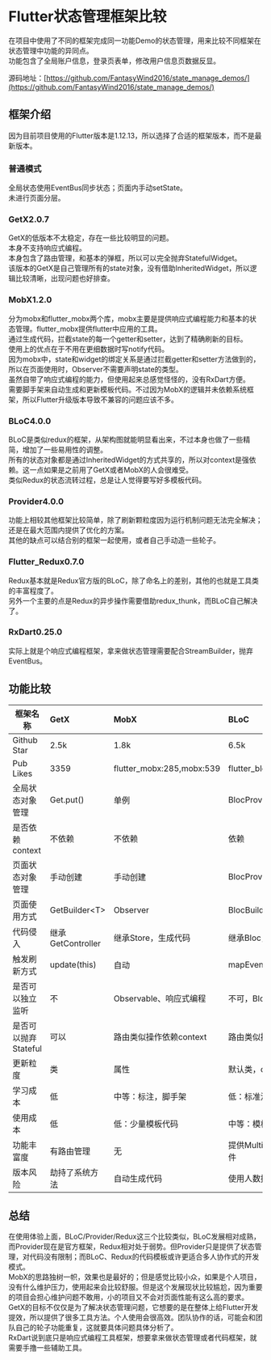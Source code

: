 # Flutter状态管理框架比较

在项目中使用了不同的框架完成同一功能Demo的状态管理，用来比较不同框架在状态管理中功能的异同点。  
功能包含了全局账户信息，登录页表单，修改用户信息页数据反显。  

源码地址：[https://github.com/FantasyWind2016/state_manage_demos/](https://github.com/FantasyWind2016/state_manage_demos/)

## 框架介绍

因为目前项目使用的Flutter版本是1.12.13，所以选择了合适的框架版本，而不是最新版本。  

### 普通模式

全局状态使用EventBus同步状态；页面内手动setState。  
未进行页面分层。  

### GetX2.0.7

GetX的低版本不太稳定，存在一些比较明显的问题。  
本身不支持响应式编程。  
本身包含了路由管理，和基本的弹框，所以可以完全抛弃StatefulWidget。  
该版本的GetX是自己管理所有的state对象，没有借助InheritedWidget，所以逻辑比较清晰，出现问题也好排查。  

### MobX1.2.0

分为mobx和flutter_mobx两个库，mobx主要是提供响应式编程能力和基本的状态管理。flutter_mobx提供flutter中应用的工具。  
通过生成代码，拦截state的每一个getter和setter，达到了精确刷新的目标。  
使用上的优点在于不用在更细数据时写notify代码。  
因为mobx中，state和widget的绑定关系是通过拦截getter和setter方法做到的，所以在页面使用时，Observer不需要声明state的类型。  
虽然自带了响应式编程的能力，但使用起来总感觉怪怪的，没有RxDart方便。  
需要脚手架来自动生成和更新模板代码。不过因为MobX的逻辑并未依赖系统框架，所以Flutter升级版本导致不兼容的问题应该不多。  

### BLoC4.0.0

BLoC是类似redux的框架，从架构图就能明显看出来，不过本身也做了一些精简，增加了一些易用性的调整。  
所有的状态对象都是通过InheritedWidget的方式共享的，所以对context是强依赖。这一点如果是之前用了GetX或者MobX的人会很难受。  
类似Redux的状态流转过程，总是让人觉得要写好多模板代码。  

### Provider4.0.0

功能上相较其他框架比较简单，除了刷新颗粒度因为运行机制问题无法完全解决；还是在最大范围内提供了优化的方案。  
其他的缺点可以结合别的框架一起使用，或者自己手动造一些轮子。  

### Flutter_Redux0.7.0

Redux基本就是Redux官方版的BLoC，除了命名上的差别，其他的也就是工具类的丰富程度了。  
另外一个主要的点是Redux的异步操作需要借助redux_thunk，而BLoC自己解决了。  

### RxDart0.25.0

实际上就是个响应式编程框架，拿来做状态管理需要配合StreamBuilder，抛弃EventBus。  

## 功能比较

框架名称|GetX|MobX|BLoC|Provider|Redux|RxDart
---|:--|:--|:--|:--|:--|:--
Github Star|2.5k|1.8k|6.5k|3.4k|1.4k|2.8k
Pub Likes|3359|flutter_mobx:285,mobx:539|flutter_bloc:1807,bloc:812|3512|flutter_redux:219,redux:176|945
全局状态对象管理|Get.put()|单例|BlocProvider|ChangeNotifierProvider|StoreProvider|单例
是否依赖context|不依赖|不依赖|依赖|依赖|依赖|不依赖
页面状态对象管理|手动创建|手动创建|BlocProvider|ChangeNotifierProvider|StoreProvider|手动创建
页面使用方式|GetBuilder\<T>|Observer|BlocBuilder\<B, S>|Consumer\<T>|StoreConnector\<T>|StreamBuilder(stream:)
代码侵入|继承GetController|继承Store，生成代码|继承Bloc，有模板代码|继承ChangeNotifier|模板代码|无|
触发刷新方式|update(this)|自动|mapEventToState|notifyListeners|reducer()|自动
是否可以独立监听|不|Observable、响应式编程|不可，BlocListener\<B, S>|不可|store.onChange|Subject.listen
是否可以抛弃Stateful|可以|路由类似操作依赖context|路由类似操作依赖context|手动保存context|手动保存context|手动保存context|
更新粒度|类|属性|默认类，condition筛选|默认类，Selector筛选，builder支持child|类|属性
学习成本|低|中等：标注，脚手架|低：标准流程|低|中等：模板代码|高：了解响应式编程
使用成本|低|低：少量模板代码|中等：模板代码|低|中等：模板代码|低
功能丰富度|有路由管理|无|提供MultiBlocProvider，插件|无|StoreConnector提供完整的生命周期|无
版本风险|劫持了系统方法|自动生成代码|使用人数据比较多|官方框架|官方社区维护|基于Dart


## 总结

在使用体验上面，BLoC/Provider/Redux这三个比较类似，BLoC发展相对成熟，而Provider现在是官方框架，Redux相对处于弱势。但Provider只是提供了状态管理，对代码没有限制；而BLoC、Redux的代码模板或许更适合多人协作式的开发模式。  
MobX的思路独树一帜，效果也是最好的；但是感觉比较小众，如果是个人项目，没有什么维护压力，使用起来会比较舒服。但是这个发展现状比较尴尬，因为重要的项目会担心维护问题不敢用，小的项目又不会对页面性能有这么高的要求。  
GetX的目标不仅仅是为了解决状态管理问题，它想要的是在整体上给Flutter开发提效，所以提供了很多工具方法。个人使用会很高效。团队协作的话，可能会和团队自己的轮子功能重复，这就要具体问题具体分析了。  
RxDart说到底只是响应式编程工具框架，想要拿来做状态管理或者代码框架，就需要手撸一些辅助工具。  